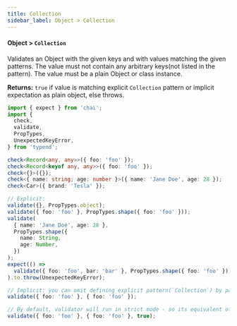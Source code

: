 ```yaml
---
title: Collection
sidebar_label: Object > Collection
---
```


#### Object > `Collection`

Validates an Object with the given keys and with values matching the given patterns.
The value must not contain any arbitrary keys(not listed in the pattern).
The value must be a plain Object or class instance.

**Returns:** `true` if value is matching explicit `Collection` pattern or implicit expectation as plain object, else throws.

```ts
import { expect } from 'chai';
import {
  check,
  validate,
  PropTypes,
  UnexpectedKeyError,
} from 'typend';

check<Record<any, any>>({ foo: 'foo' });
check<Record<keyof any, any>>({ foo: 'foo' });
check<{}>({});
check<{ name: string; age: number }>({ name: 'Jane Doe', age: 28 });
check<Car>({ brand: 'Tesla' });

// Explicit:
validate({}, PropTypes.object);
validate({ foo: 'foo' }, PropTypes.shape({ foo: 'foo' }));
validate(
  { name: 'Jane Doe', age: 28 },
  PropTypes.shape({
    name: String,
    age: Number,
  })
);
expect(() =>
  validate({ foo: 'foo', bar: 'bar' }, PropTypes.shape({ foo: 'foo' }))
).to.throw(UnexpectedKeyError);

// Implicit: you can omit defining explicit pattern(`Collection`) by passing plain object:
validate({ foo: 'foo' }, { foo: 'foo' });

// By default, validator will run in strict mode - so its equivalent of:
validate({ foo: 'foo' }, { foo: 'foo' }, true);
```